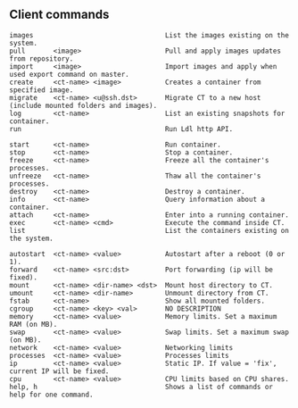 ## Client commands

    images                                 List the images existing on the system.
    pull       <image>                     Pull and apply images updates from repository.
    import     <image>                     Import images and apply when used export command on master.
    create     <ct-name> <image>           Creates a container from specified image.
    migrate    <ct-name> <u@ssh.dst>       Migrate CT to a new host (include mounted folders and images).
    log        <ct-name>                   List an existing snapshots for container.
    run                                    Run Ldl http API.
    
    start      <ct-name>                   Run container.
    stop       <ct-name>                   Stop a container.
    freeze     <ct-name>                   Freeze all the container's processes.
    unfreeze   <ct-name>                   Thaw all the container's processes.
    destroy    <ct-name>                   Destroy a container.
    info       <ct-name>                   Query information about a container.
    attach     <ct-name>                   Enter into a running container.
    exec       <ct-name> <cmd>             Execute the command inside CT.
    list                                   List the containers existing on the system.
    
    autostart  <ct-name> <value>           Autostart after a reboot (0 or 1).
    forward    <ct-name> <src:dst>         Port forwarding (ip will be fixed).
    mount      <ct-name> <dir-name> <dst>  Mount host directory to CT.
    umount     <ct-name> <dir-name>        Unmount directory from CT.
    fstab      <ct-name>                   Show all mounted folders.
    cgroup     <ct-name> <key> <val>       NO DESCRIPTION
    memory     <ct-name> <value>           Memory limits. Set a maximum RAM (on MB).
    swap       <ct-name> <value>           Swap limits. Set a maximum swap (on MB).
    network    <ct-name> <value>           Networking limits
    processes  <ct-name> <value>           Processes limits
    ip         <ct-name> <value>           Static IP. If value = 'fix', current IP will be fixed.
    cpu        <ct-name> <value>           CPU limits based on CPU shares.
    help, h                                Shows a list of commands or help for one command.
